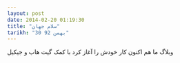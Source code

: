 ```yaml
---
layout: post
date: 2014-02-20 01:19:30
title: "سلام جهان"
tarikh: "30 بهمن 92"
---
```

وبلاگ ما هم اکنون کار خودش را آغاز کرد 
با کمک گیت هاب و جیکیل

